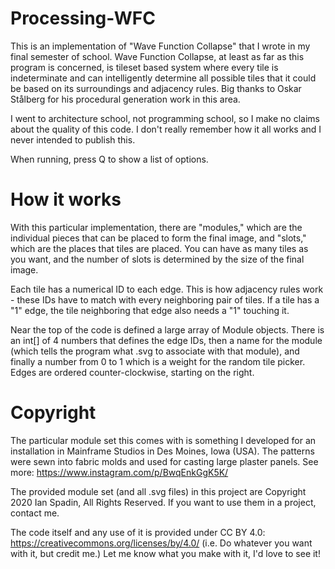 # Processing-WFC
This is an implementation of "Wave Function Collapse" that I wrote in my final semester of school.
Wave Function Collapse, at least as far as this program is concerned, is tileset based system where every tile is indeterminate and can intelligently determine all possible tiles that it could be based on its surroundings and adjacency rules. Big thanks to Oskar Stålberg for his procedural generation work in this area.

I went to architecture school, not programming school, so I make no claims about the quality of this code.
I don't really remember how it all works and I never intended to publish this.

When running, press Q to show a list of options.

# How it works

With this particular implementation, there are "modules," which are the individual pieces that can be placed to form the final image, and "slots," which are the places that tiles are placed. You can have as many tiles as you want, and the number of slots is determined by the size of the final image.

Each tile has a numerical ID to each edge. This is how adjacency rules work - these IDs have to match with every neighboring pair of tiles. If a tile has a "1" edge, the tile neighboring that edge also needs a "1" touching it.

Near the top of the code is defined a large array of Module objects. There is an int[] of 4 numbers that defines the edge IDs, then a name for the module (which tells the program what .svg to associate with that module), and finally a number from 0 to 1 which is a weight for the random tile picker. Edges are ordered counter-clockwise, starting on the right.

# Copyright

The particular module set this comes with is something I developed for an installation in Mainframe Studios in Des Moines, Iowa (USA). The patterns were sewn into fabric molds and used for casting large plaster panels. See more: https://www.instagram.com/p/BwqEnkGgK5K/

The provided module set (and all .svg files) in this project are Copyright 2020 Ian Spadin, All Rights Reserved. If you want to use them in a project, contact me.

The code itself and any use of it is provided under CC BY 4.0: https://creativecommons.org/licenses/by/4.0/ (i.e. Do whatever you want with it, but credit me.) Let me know what you make with it, I'd love to see it!
